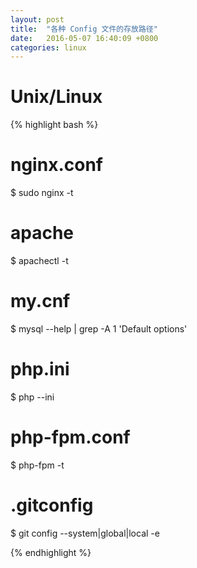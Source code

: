 ```yaml
---
layout: post
title:  "各种 Config 文件的存放路径"
date:   2016-05-07 16:40:09 +0800
categories: linux
---
```


# Unix/Linux

{% highlight bash %}

# nginx.conf
$ sudo nginx -t

# apache
$ apachectl -t

# my.cnf
$ mysql --help | grep -A 1 'Default options'

# php.ini
$ php --ini

# php-fpm.conf
$ php-fpm -t

# .gitconfig
$ git config --system|global|local -e

{% endhighlight %}
